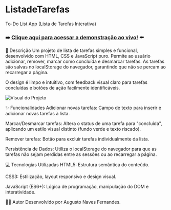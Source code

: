 # ListadeTarefas

To-Do List App (Lista de Tarefas Interativa)
### ➡️ **[Clique aqui para acessar a demonstração ao vivo!](https://au6ust0nf.github.io/ListadeTarefas/)** ⬅️

📝 Descrição
Um projeto de lista de tarefas simples e funcional, desenvolvido com HTML, CSS e JavaScript puro. Permite ao usuário adicionar, remover, marcar como concluída e desmarcar tarefas. As tarefas são salvas no localStorage do navegador, garantindo que não se percam ao recarregar a página.

O design é limpo e intuitivo, com feedback visual claro para tarefas concluídas e botões de ação facilmente identificáveis.

![Visual do Projeto](https://github.com/user-attachments/assets/6764227e-dac8-484e-9439-73f6250e233b)


✨ Funcionalidades
Adicionar novas tarefas: Campo de texto para inserir e adicionar novas tarefas à lista.

Marcar/Desmarcar tarefas: Altera o status de uma tarefa para "concluída", aplicando um estilo visual distinto (fundo verde e texto riscado).

Remover tarefas: Botão para excluir tarefas individualmente da lista.

Persistência de Dados: Utiliza o localStorage do navegador para que as tarefas não sejam perdidas entre as sessões ou ao recarregar a página.

💻 Tecnologias Utilizadas
HTML5: Estrutura semântica do conteúdo.

CSS3: Estilização, layout responsivo e design visual.

JavaScript (ES6+): Lógica de programação, manipulação do DOM e interatividade.

👨‍💻 Autor
Desenvolvido por Augusto Naves Fernandes.
